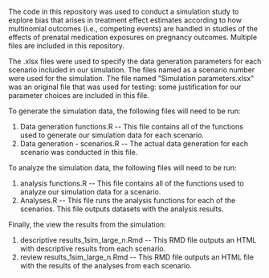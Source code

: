 The code in this repository was used to conduct a simulation study to explore bias that arises in treatment effect estimates according to how multinomial outcomes (i.e., competing events) are handled in studies of the effects of prenatal medication exposures on pregnancy outcomes. Multiple files are included in this repository. 

The .xlsx files were used to specify the data generation parameters for each scenario included in our simulation. The files named as a scenario number were used for the simulation. The file named "Simulation parameters.xlsx" was an original file that was used for testing: some justification for our parameter choices are included in this file.

To generate the simulation data, the following files will need to be run:
1. Data generation functions.R -- This file contains all of the functions used to generate our simulation data for each scenario.
2. Data generation - scenarios.R -- The actual data generation for each scenario was conducted in this file.

To analyze the simulation data, the following files will need to be run:
1. analysis functions.R -- This file contains all of the functions used to analyze our simulation data for a scenario.
2. Analyses.R -- This file runs the analysis functions for each of the scenarios. This file outputs datasets with the analysis results.

Finally, the view the results from the simulation:
1. descriptive results_1sim_large_n.Rmd -- This RMD file outputs an HTML with descriptive results from each scenario.
2. review results_1sim_large_n.Rmd -- This RMD file outputs an HTML file with the results of the analyses from each scenario.
